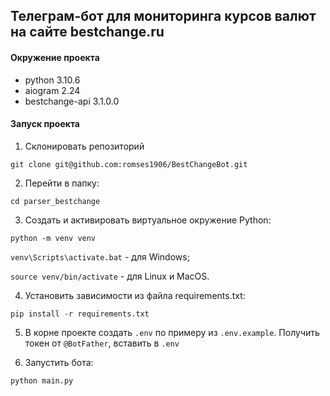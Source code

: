 ## Телеграм-бот для мониторинга курсов валют на сайте bestchange.ru

#### Окружение проекта
- python 3.10.6
- aiogram 2.24
- bestchange-api 3.1.0.0


#### Запуск проекта
1. Склонировать репозиторий

`git clone git@github.com:romses1906/BestChangeBot.git`

2. Перейти в папку:

`cd parser_bestchange`

3. Создать и активировать виртуальное окружение Python:

`python -m venv venv`

`venv\Scripts\activate.bat` - для Windows;

`source venv/bin/activate` - для Linux и MacOS.

4. Установить зависимости из файла requirements.txt:

`pip install -r requirements.txt`

5. В корне проекте создать `.env` по примеру из `.env.example`. Получить токен от `@BotFather`, вставить в `.env`

6. Запустить бота:

`python main.py`